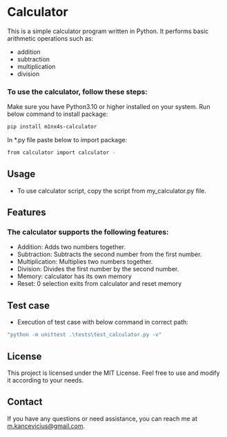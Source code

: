 # Calculator

This is a simple calculator program written in Python. 
It performs basic arithmetic operations such as: 
- addition
- subtraction
- multiplication
- division

### To use the calculator, follow these steps:
Make sure you have Python3.10 or higher installed on your system.
Run below command to install package: 
```bash
pip install m1nx4s-calculator 
```
In *.py file paste below to import package:
```bash
from calculator import calculator - 
```
## Usage
- To use calculator script, copy the script from my_calculator.py file.

## Features
### The calculator supports the following features:
- Addition: Adds two numbers together.
- Subtraction: Subtracts the second number from the first number.
- Multiplication: Multiplies two numbers together. 
- Division: Divides the first number by the second number.
- Memory: calculator has its own memory
- Reset: 0 selection exits from calculator and reset memory

## Test case
- Execution of test case with below command in correct path: 
```bash
"python -m unittest .\tests\test_calculator.py -v"
```

## License
This project is licensed under the MIT License. 
Feel free to use and modify it according to your needs.

## Contact
If you have any questions or need assistance, you can reach me at m.kancevicius@gmail.com.
